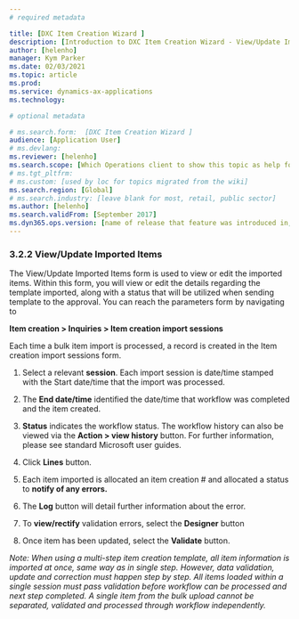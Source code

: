 ```yaml
---
# required metadata

title: [DXC Item Creation Wizard ]
description: [Introduction to DXC Item Creation Wizard - View/Update Imported Items  ]
author: [helenho]
manager: Kym Parker
ms.date: 02/03/2021
ms.topic: article
ms.prod: 
ms.service: dynamics-ax-applications
ms.technology: 

# optional metadata

# ms.search.form:  [DXC Item Creation Wizard ]
audience: [Application User]
# ms.devlang: 
ms.reviewer: [helenho]
ms.search.scope: [Which Operations client to show this topic as help for, to be set by content strategist, see list here: https://microsoft.sharepoint.com/teams/DynDoc/_layouts/15/WopiFrame.aspx?sourcedoc={23419e1c-eb64-42e9-aa9b-79875b428718}&action=edit&wd=target%28Core%20Dynamics%20AX%20CP%20requirements%2Eone%7C4CC185C0%2DEFAA%2D42CD%2D94B9%2D8F2A45E7F61A%2FVersions%20list%20for%20docs%20topics%7CC14BE630%2D5151%2D49D6%2D8305%2D554B5084593C%2F%29]
# ms.tgt_pltfrm: 
# ms.custom: [used by loc for topics migrated from the wiki]
ms.search.region: [Global]
# ms.search.industry: [leave blank for most, retail, public sector]
ms.author: [helenho]
ms.search.validFrom: [September 2017]
ms.dyn365.ops.version: [name of release that feature was introduced in, see list here: https://microsoft.sharepoint.com/teams/DynDoc/_layouts/15/WopiFrame.aspx?sourcedoc={23419e1c-eb64-42e9-aa9b-79875b428718}&action=edit&wd=target%28Core%20Dynamics%20AX%20CP%20requirements%2Eone%7C4CC185C0%2DEFAA%2D42CD%2D94B9%2D8F2A45E7F61A%2FVersions%20list%20for%20docs%20topics%7CC14BE630%2D5151%2D49D6%2D8305%2D554B5084593C%2F%29]
---
```


### 3.2.2	 View/Update Imported Items

The View/Update Imported Items form is used to view or edit the imported items. 
Within this form, you will view or edit the details regarding the template imported, 
along with a status that will be utilized when sending template to the approval. 
You can reach the parameters form by navigating to

**Item creation > Inquiries > Item creation import sessions**

Each time a bulk item import is processed, a record is created in the Item creation import sessions form.

1.	Select a relevant **session**.  Each import session is date/time stamped with the Start date/time that the import was processed.

2.	The **End date/time** identified the date/time that workflow was completed and the item created.

3.	**Status** indicates the workflow status. The workflow history can also be viewed via the **Action > view history** button.  For further information, please see standard Microsoft user guides.

4.	Click **Lines** button. 

5.	Each item imported is allocated an item creation # and allocated a status to **notify of any errors.**

6.	The **Log** button will detail further information about the error.

7.	To **view/rectify** validation errors, select the **Designer** button

8.	Once item has been updated, select the  **Validate** button.

*Note: When using a multi-step item creation template, all item information is imported at once, same way as in single step. However, data validation, update and correction must happen step by step.
All items loaded within a single session must pass validation before workflow can be processed and next step completed. A single item from the bulk upload cannot be separated, validated and processed through workflow independently.*
